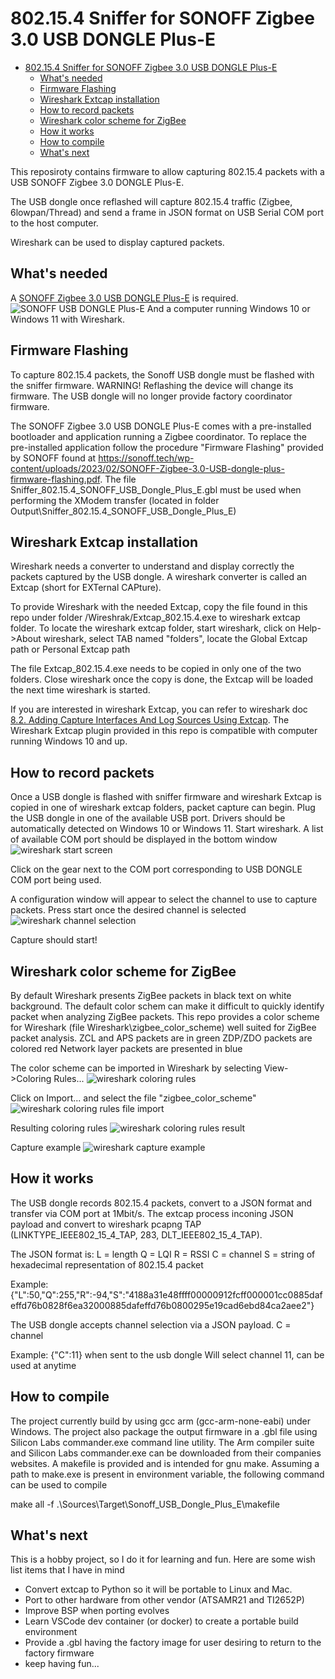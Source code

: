 

# 802.15.4 Sniffer for SONOFF Zigbee 3.0 USB DONGLE Plus-E

- [802.15.4 Sniffer for SONOFF Zigbee 3.0 USB DONGLE Plus-E](#802154-sniffer-for-sonoff-zigbee-30-usb-dongle-plus-e)
  - [What's needed](#whats-needed)
  - [Firmware Flashing](#firmware-flashing)
  - [Wireshark Extcap installation](#wireshark-extcap-installation)
  - [How to record packets](#how-to-record-packets)
  - [Wireshark color scheme for ZigBee](#wireshark-color-scheme-for-zigbee)
  - [How it works](#how-it-works)
  - [How to compile](#how-to-compile)
  - [What's next](#whats-next)


This reposiroty contains firmware to allow capturing 802.15.4 packets with a USB SONOFF Zigbee 3.0 DONGLE Plus-E.

The USB dongle once reflashed will capture 802.15.4 traffic (Zigbee, 6lowpan/Thread) and send a frame in JSON format on USB Serial COM port to the host computer.

Wireshark can be used to display captured packets.

## What's needed

A [SONOFF Zigbee 3.0 USB DONGLE Plus-E](https://sonoff.tech/product/gateway-and-sensors/sonoff-zigbee-3-0-usb-dongle-plus-e/) is required.
![SONOFF USB DONGLE Plus-E](/docs/Sonoff%20USB%20dongle%20Plus-E.PNG)
And a computer running Windows 10 or Windows 11 with Wireshark.

## Firmware Flashing

To capture 802.15.4 packets, the Sonoff USB dongle must be flashed with the sniffer firmware.
WARNING! Reflashing the device will change its firmware. The USB dongle will no longer provide factory coordinator firmware.

The SONOFF Zigbee 3.0 USB DONGLE Plus-E comes with a pre-installed bootloader and application running a Zigbee coordinator.
To replace the pre-installed application follow the procedure "Firmware Flashing" provided by SONOFF found at https://sonoff.tech/wp-content/uploads/2023/02/SONOFF-Zigbee-3.0-USB-dongle-plus-firmware-flashing.pdf.
The file Sniffer_802.15.4_SONOFF_USB_Dongle_Plus_E.gbl must be used when performing the XModem transfer (located in folder Output\Sniffer_802.15.4_SONOFF_USB_Dongle_Plus_E)

## Wireshark Extcap installation

Wireshark needs a converter to understand and display correctly the packets captured by the USB dongle.
A wireshark converter is called an Extcap (short for EXTernal CAPture).

To provide Wireshark with the needed Extcap, copy the file found in this repo under folder /Wireshrak/Extcap_802.15.4.exe to wireshark extcap folder.
To locate the wireshark extcap folder, start wireshark, click on Help->About wireshark, select TAB named "folders", locate the
Global Extcap path
or
Personal Extcap path

The file Extcap_802.15.4.exe needs to be copied in only one of the two folders.
Close wireshark once the copy is done, the Extcap will be loaded the next time wireshark is started.

If you are interested in wireshark Extcap, you can refer to wireshark doc [8.2. Adding Capture Interfaces And Log Sources Using Extcap](https://www.wireshark.org/docs/wsdg_html_chunked/ChCaptureExtcap.html).
The Wireshark Extcap plugin provided in this repo is compatible with computer running Windows 10 and up.


## How to record packets

Once a USB dongle is flashed with sniffer firmware and wireshark Extcap is copied in one of wireshark extcap folders, packet capture can begin.
Plug the USB dongle in one of the available USB port. Drivers should be automatically detected on Windows 10 or Windows 11.
Start wireshark.
A list of available COM port should be displayed in the bottom window
![wireshark start screen](/docs/wireshark_start_screen.PNG)

Click on the gear next to the COM port corresponding to USB DONGLE COM port being used.

A configuration window will appear to select the channel to use to capture packets.
Press start once the desired channel is selected
![wireshark channel selection](/docs/wireshark_channel_selection.PNG)

Capture should start!

## Wireshark color scheme for ZigBee

By default Wireshark presents ZigBee packets in black text on white background.
The default color schem can make it difficult to quickly identify packet when analyzing ZigBee packets.
This repo provides a color scheme for Wireshark (file Wireshark\zigbee_color_scheme) well suited for ZigBee packet analysis.
ZCL and APS packets are in green
ZDP/ZDO packets are colored red
Network layer packets are presented in blue

The color scheme can be imported in Wireshark by selecting View->Coloring Rules...
![wireshark coloring rules](/docs/coloring_rules.PNG)

Click on Import...
and select the file "zigbee_color_scheme"
![wireshark coloring rules file import](/docs/coloring_rules_file_select.PNG)

Resulting coloring rules
![wireshark coloring rules result](/docs/coloring_rules_result.PNG)

Capture example
![wireshark capture example](/docs/example_capture.PNG)


## How it works

The USB dongle records 802.15.4 packets, convert to a JSON format and transfer via COM port at 1Mbit/s.
The extcap process inconing JSON payload and convert to wireshark pcapng TAP (LINKTYPE_IEEE802_15_4_TAP, 283, DLT_IEEE802_15_4_TAP).

The JSON format is:
L = length
Q = LQI
R = RSSI
C = channel
S = string of hexadecimal representation of 802.15.4 packet

Example:
{"L":50,"Q":255,"R":-94,"S":"4188a31e48ffff00000912fcff000001cc0885dafeffd76b0828f6ea32000885dafeffd76b0800295e19cad6ebd84ca2aee2"}


The USB dongle accepts channel selection via a JSON payload.
C = channel

Example:
{"C":11}
when sent to the usb dongle Will select channel 11, can be used at anytime

## How to compile

The project currently build by using gcc arm (gcc-arm-none-eabi) under Windows.
The project also package the output firmware in a .gbl file using Silicon Labs commander.exe command line utility.
The Arm compiler suite and Silicon Labs commander.exe can be downloaded from their companies websites.
A makefile is provided and is intended for gnu make.
Assuming a path to make.exe is present in environment variable, the following command can be used to compile

make all -f .\Sources\Target\Sonoff_USB_Dongle_Plus_E\makefile


## What's next

This is a hobby project, so I do it for learning and fun.
Here are some wish list items that I have in mind
- Convert extcap to Python so it will be portable to Linux and Mac.
- Port to other hardware from other vendor (ATSAMR21 and TI2652P)
- Improve BSP when porting evolves
- Learn VSCode dev container (or docker) to create a portable build environment
- Provide a .gbl having the factory image for user desiring to return to the factory firmware
- keep having fun...

